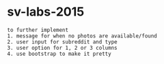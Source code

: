 # sv-labs-2015

    to further implement
    1. message for when no photos are available/found
    2. user input for subreddit and type
    3. user option for 1, 2 or 3 columns
    4. use bootstrap to make it pretty
